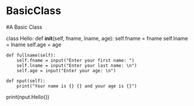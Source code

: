 # BasicClass
#A Basic Class

class Hello:
    def __init__(self, fname, lname, age):
        self.fname = fname
        self.lname = lname
        self.age = age
        
    def fullname(self):
        self.fname = input("Enter your first name: ")
        self.lname = input("Enter your last name: \n")
        self.age = input("Enter your age: \n")
    
    def nput(self):
        print("Your name is {} {} and your age is {}")
    
print(nput.Hello())
